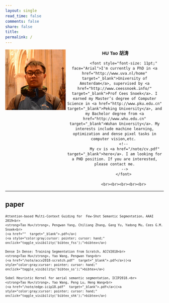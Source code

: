 ```yaml
---
layout: single
read_time: false
comments: false
share: false
title: 
permalink: /
---
```




<div>
<div style="float:left;width:38%">
<img src="/assets/images/avatar.jpg"
                  border="0">
</div>

<div style="text-align:center" style="float:left;width:60%"> 
<font style="font-size: 11pt;" face="Arial"><b>&nbsp;HU Tao <span
                  lang="zh-cn">胡涛</span></b></font><br>                 
           
            
            <font style="font-size: 11pt;" face="Arial">I'm currently a PhD in <a href="http://www.uva.nl/home" target="_blank">University of Amsterdam</a>, supervised by <a href="http://www.ceessnoek.info/" target="_blank">Prof Cees Snoek</a>. I earned my Master’s degree of Computer Science in <a href="http://www.pku.edu.cn" target="_blank">Peking University</a>, and my Bachelor degree from <a href="http://www.whu.edu.cn" target="_blank">Wuhan University</a>. My interests include machine learning, optimization and dense pixel tasks in computer vision,etc. 
            <!--
             My cv is <a href="/note/cv.pdf" target="_blank">here</a>. I am looking for a PHD position. If you are interested, please contact me.
             -->
            </font>
            
            <br><br><br><br><br>
 </div>
</div>
 <div class="clearfix"> </div>
 

---
<!--
<span style="color:red">News:</span> 2018 Our team ranks 2th in <a href="https://project.inria.fr/aerialimagelabeling/leaderboard/"  target="_blank" style="color:gray">Inria Aerial Image Labeling Benchmark</a>
-->

##  paper


>  <small>
    Attention-based Multi-Context Guiding for  Few-Shot Semantic Segmentation, AAAI 2019<br>
    <strong>Tao Hu</strong>, Pengwan Yang, Chiliang Zhang, Gang Yu, Yadong Mu, Cees G.M. Snoek<br>
    (<a href=""  target="_blank">.pdf</a>)
    (<a style="color:gray;cursor: pointer; cursor: hand;" onclick="toggle_visibility('bibtex_fss');">bibtex</a>)
</small>
<div id="bibtex_fss" style="display:none;">
<small><div class="highlighter-rouge"><pre class="highlight">
<code>@article{tao2018fss,
  title={Attention-based Multi-Context Guiding for Few-Shot Semantic Segmentation},
  author={Tao Hu, Pengwan Yang, Chiliang Zhang, Gang Yu, Yadong Mu, Cees G.M. Snoek},
  booktitle=AAAI,
  year={2019}
}
</code></pre></div></small>
</div>






>  <small>
    Dense In Dense: Training Segmentation from Scratch, ACCV2018<br>
    <strong>Tao Hu</strong>, Yao Wang, Pengwan Yang<br>
    (<a href="/note/accv2018-scratch.pdf"  target="_blank">.pdf</a>)(<a style="color:gray;cursor: pointer; cursor: hand;" onclick="toggle_visibility('bibtex_ss');">bibtex</a>)
</small>

<div id="bibtex_ss" style="display:none;">
<small><div class="highlighter-rouge"><pre class="highlight">
<code>@article{tao2018ss,
  title={Dense In Dense: Training Segmentation from Scratch},
  author={Tao Hu, Yao Wang, Pengwan Yang},
  booktitle=ACCV,
  year={2018}
}
</code></pre></div></small>
</div>







>  <small>
    Sobel Heuristic Kernel for aerial semantic segmentation, ICIP2018.<br>
    <strong>Tao Hu</strong>, Yao Wang, Peng Lu, Heng Wang<br>
    (<a href="/note/edge-icip18.pdf"  target="_blank">.pdf</a>)(<a style="color:gray;cursor: pointer; cursor: hand;" onclick="toggle_visibility('bibtex_shk');">bibtex</a>)

</small>

<div id="bibtex_shk" style="display:none;">
<small><div class="highlighter-rouge"><pre class="highlight">
<code>@article{tao2018shk,
  title={Sobel Heuristic Kernel for aerial semantic segmentation},
  author={Tao Hu, Yao Wang, Peng Lu, Heng Wang},
  booktitle=ICIP,
  year={2018}
}
</code></pre></div></small>
</div>






<!--
> <small>
    Incremental Segmentation on Private Data without Catastrophic Forgetting, ACCV submission<br>
    (<a href="/note/incremental-seg-privacy.pdf"  target="_blank">.pdf</a>)
</small>


>  <small>
    Devils In Semantic Segmentation, Technical Report.<br>
    (<a href="/note/devil-icip18.pdf"  target="_blank">.pdf</a>)
</small>


>  <small>
    Hard Sample Mining Loss for Human Pose Estimation, Technical Report<br>
    (<a href="/note/pose-estimation.pdf"  target="_blank">.pdf</a>)
</small>

> <small>
    A Overview About Image Segmentation<br>
    (<a href="/note/overview_over_image_segmentation_report.pdf"  target="_blank">Technical Report</a>)
</small>

-->





<!--
##  Open Source

>  <small>
    Contributor of 
    <a href="https://github.com/ppwwyyxx/tensorpack"  target="_blank">Tensorpack(A Neural Net Training Interface on TensorFlow)</a>
</small>

>  <small>
    Contributor of 
    <a href="https://github.com/apache/incubator-mxnet"  target="_blank" >Mxnet</a>
</small>


##  Notes

> <small>
    Paper Summary<br>
    (<a href="/note/no_coding_farmer.pdf"  target="_blank">.pdf</a>)
</small>

> <small>
    Stochastic Method in Optimization(lecture note in Chinese)<br>
    (<a href="/note/sto.pdf"  target="_blank" >.pdf</a>)
</small>


## Course Project

> <small>
    Gradient Method Technical Report<br>
    (<a href="/note/gradient_method_technical_report.pdf"  target="_blank" >.pdf</a>)
</small>




> <small>
    Basic Persuit<br>
    (<a href="/note/bp.pdf"  target="_blank" >.pdf</a>)
</small>

> <small>
    Deep Learning Technical Report<br>
    (<a href="/note/deep_learning_technical_report.pdf"  target="_blank" >.pdf</a>)
</small>

> <small>
    Algorithms for Big Data Analysis Homework: 
    <a href="/note/hw1.pdf"  target="_blank" >hw1</a>,
    <a href="/note/hw2.pdf"  target="_blank" >hw2</a>,
    <a href="/note/hw3.pdf"  target="_blank" >hw3</a>,
    <a href="/note/hw4.pdf"  target="_blank" >hw4</a>,
    <a href="/note/final_project.pdf"  target="_blank" >final project</a>
</small>
-->

<script type="text/javascript" id="clustrmaps" src="//cdn.clustrmaps.com/map_v2.js?d=21CLf19jYJsPiUe2kjErKACvUCh1zZ2lnWcRCsPJRa4&cl=ffffff&w=a"></script>

<script type="text/javascript">
   function toggle_visibility(block_id) {
       var e = document.getElementById(block_id);
       if(e.style.display == 'block')
          e.style.display = 'none';
       else
          e.style.display = 'block';
   }
</script>	
    





